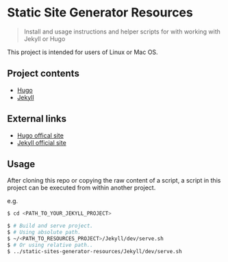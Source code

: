 # Static Site Generator Resources
> Install and usage instructions and helper scripts for with working with Jekyll or Hugo


This project is intended for users of Linux or Mac OS.

## Project contents

- [Hugo](Hugo)
- [Jekyll](Jekyll)

## External links

- [Hugo offical site](https://gohugo.io/)
- [Jekyll official site](http://jekyllrb.com/)

## Usage

After cloning this repo or copying the raw content of a script, a script in this project can be executed from within another project.

e.g.

```bash
$ cd <PATH_TO_YOUR_JEKYLL_PROJECT>

$ # Build and serve project.
$ # Using absolute path.
$ ~/<PATH_TO_RESOURCES_PROJECT>/Jekyll/dev/serve.sh
$ # Or using relative path..
$ ../static-sites-generator-resources/Jekyll/dev/serve.sh
```
